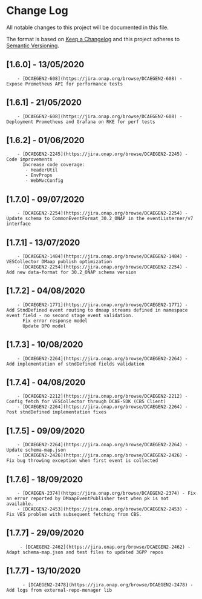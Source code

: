 # Change Log
All notable changes to this project will be documented in this file.

The format is based on [Keep a Changelog](http://keepachangelog.com/)
and this project adheres to [Semantic Versioning](http://semver.org/).

## [1.6.0] - 13/05/2020
        - [DCAEGEN2-608](https://jira.onap.org/browse/DCAEGEN2-608) - Expose Prometheus API for performance tests
## [1.6.1] - 21/05/2020
        - [DCAEGEN2-608](https://jira.onap.org/browse/DCAEGEN2-608) - Deployment Prometheus and Grafana on RKE for perf tests
## [1.6.2] - 01/06/2020
        - [DCAEGEN2-2245](https://jira.onap.org/browse/DCAEGEN2-2245) - Code improvements 
          Increase code coverage:
           - HeaderUtil
           - EnvProps
           - WebMvcConfig 
## [1.7.0] - 09/07/2020
        - [DCAEGEN2-2254](https://jira.onap.org/browse/DCAEGEN2-2254) - Update schema to CommonEventFormat_30.2_ONAP in the eventListerner/v7 interface
## [1.7.1] - 13/07/2020
        - [DCAEGEN2-1484](https://jira.onap.org/browse/DCAEGEN2-1484) - VESCollector DMaap publish optimization
        - [DCAEGEN2-2254](https://jira.onap.org/browse/DCAEGEN2-2254) - Add new data-format for 30.2_ONAP schema version
## [1.7.2] - 04/08/2020
        - [DCAEGEN2-1771](https://jira.onap.org/browse/DCAEGEN2-1771) - Add StndDefined event routing to dmaap streams defined in namespace event field - no second stage event validation.
          Fix error response model
          Update DPO model
## [1.7.3] - 10/08/2020
        - [DCAEGEN2-2264](https://jira.onap.org/browse/DCAEGEN2-2264) - Add implementation of stndDefined fields validation
## [1.7.4] - 04/08/2020
        - [DCAEGEN2-2212](https://jira.onap.org/browse/DCAEGEN2-2212) - Config fetch for VESCollector through DCAE-SDK (CBS Client)
        - [DCAEGEN2-2264](https://jira.onap.org/browse/DCAEGEN2-2264) - Post stndDefined implementation fixes  
## [1.7.5] - 09/09/2020
        - [DCAEGEN2-2264](https://jira.onap.org/browse/DCAEGEN2-2264) - Update schema-map.json
        - [DCAEGEN2-2426](https://jira.onap.org/browse/DCAEGEN2-2426) - Fix bug throwing exception when first event is collected
## [1.7.6] - 18/09/2020
        - [DCAEGEN-2374](https://jira.onap.org/browse/DCAEGEN2-2374) - Fix an error reported by DMaapEventPublisher test when pk is not available.
        - [DCAEGEN2-2453](https://jira.onap.org/browse/DCAEGEN2-2453) - Fix VES problem with subsequent fetching from CBS.
## [1.7.7] - 29/09/2020
         - [DCAEGEN2-2462](https://jira.onap.org/browse/DCAEGEN2-2462) - Adapt schema-map.json and test files to updated 3GPP repos 
## [1.7.7] - 13/10/2020
          - [DCAEGEN2-2478](https://jira.onap.org/browse/DCAEGEN2-2478) - Add logs from external-repo-menager lib